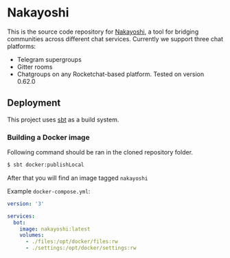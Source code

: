 # Nakayoshi

This is the source code repository for [Nakayoshi], a tool for bridging communities across different chat services.
Currently we support three chat platforms:
 - Telegram supergroups
 - Gitter rooms
 - Chatgroups on any Rocketchat-based platform. Tested on version 0.62.0

[Nakayoshi]: https://github.com/soramitsu/nakayoshi

## Deployment

This project uses [sbt] as a build system.

[sbt]: https://www.scala-sbt.org/

### Building a Docker image

Following command should be ran in the cloned repository folder.

```sh
$ sbt docker:publishLocal
```

After that you will find an image tagged `nakayoshi`

Example `docker-compose.yml`:

```yml
version: '3'

services:
  bot:
    image: nakayoshi:latest
    volumes:
      - ./files:/opt/docker/files:rw
      - ./settings:/opt/docker/settings:rw
```
